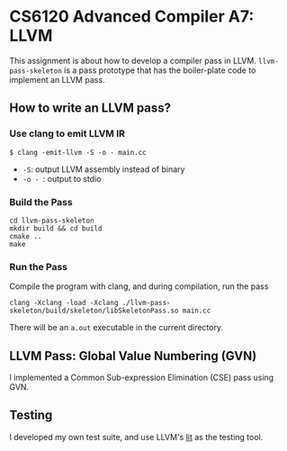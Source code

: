 # CS6120 Advanced Compiler A7: LLVM

This assignment is about how to develop a compiler pass in LLVM. 
`llvm-pass-skeleton` is a pass prototype that has the boiler-plate code to implement an LLVM pass.

## How to write an LLVM pass?
### Use clang to emit LLVM IR
```
$ clang -emit-llvm -S -o - main.cc
```
- `-S`: output LLVM assembly instead of binary
- `-o - `: output to stdio


### Build the Pass
```
cd llvm-pass-skeleton
mkdir build && cd build
cmake ..
make
```

### Run the Pass
Compile the program with clang, and during compilation, run the pass
```
clang -Xclang -load -Xclang ./llvm-pass-skeleton/build/skeleton/libSkeletonPass.so main.cc
```
There will be an `a.out` executable in the current directory. 

## LLVM Pass: Global Value Numbering (GVN)
I implemented a Common Sub-expression Elimination (CSE) pass using GVN.

## Testing
I developed my own test suite, and use LLVM's [lit](https://llvm.org/docs/CommandGuide/lit.html) as the testing tool.

